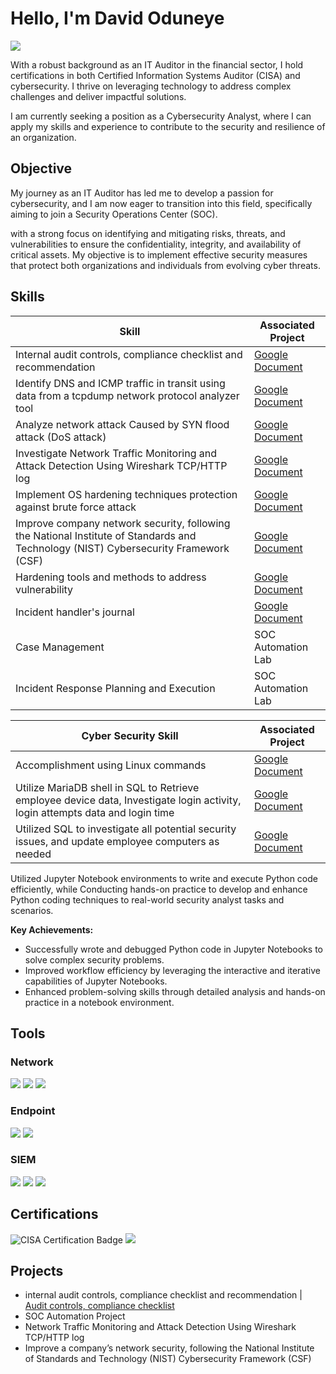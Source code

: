 # Hello, I'm David Oduneye

<a href="https://linkedin.com/in/davidoduneye/"><img src="https://img.shields.io/badge/-LinkedIn-0072b1?&style=for-the-badge&logo=linkedin&logoColor=white" /></a>

With a robust background as an IT Auditor in the financial sector, I hold certifications in both Certified Information Systems Auditor (CISA) and cybersecurity. 
I thrive on leveraging technology to address complex challenges and deliver impactful solutions.

I am currently seeking a position as a Cybersecurity Analyst, where I can apply my skills and experience to contribute to the security and resilience of an organization.

## Objective

My journey as an IT Auditor has led me to develop a passion for cybersecurity, and I am now eager to transition into this field, specifically aiming to join a Security Operations Center (SOC).

with a strong focus on identifying and mitigating risks, threats, and vulnerabilities to ensure the confidentiality, integrity, and availability of critical assets. My objective is to implement effective security measures that protect both organizations and individuals from evolving cyber threats.

## Skills


| Skill                                         | Associated Project         |
|-----------------------------------------------|----------------------------|
| Internal audit controls, compliance checklist and recommendation | <a href="http://docs.google.com/document/d/1DURRgH-OB7h9z0TQXE4d9blGVWhxHHtdMjVqP7mBukA/edit?usp=sharing" target="_blank">Google Document</a>|
| Identify DNS and ICMP traffic in transit using data from a tcpdump network protocol analyzer tool | <a href="http://docs.google.com/document/d/1OAq6_wSzoEV_ZvXXGZcoGugSpZQPmU7h6qNRzLz-VYQ/edit?usp=sharing" target="_blank">Google Document</a>|
| Analyze network attack Caused by SYN flood attack (DoS attack) | <a href="http://docs.google.com/document/d/1-zYcnspaFoxZ1NkcLwQDvSmAqu_M4x3uwvbuNM8f4E4/edit?usp=sharing" target="_blank">Google Document</a>|
| Investigate Network Traffic Monitoring and Attack Detection Using Wireshark TCP/HTTP log | <a href="http://docs.google.com/document/d/1-zYcnspaFoxZ1NkcLwQDvSmAqu_M4x3uwvbuNM8f4E4/edit?usp=sharing" target="_blank">Google Document</a>|
| Implement OS hardening techniques protection against brute force attack        | <a href="http://docs.google.com/document/d/1zdhsEIVB4p4gS9OW8pfoQ0_UYDXVby_3ilKq_ZXX3qE/edit?usp=sharing" target="_blank">Google Document</a>|
Improve company network security, following the National Institute of Standards and Technology (NIST) Cybersecurity Framework (CSF) | <a href="http://docs.google.com/document/d/1z8hj6w12k9z-EFN4hx9EAY2TF8Y6mgWctsGuPrkzamA/edit?usp=sharing" target="_blank">Google Document</a>|
| Hardening tools and methods to address vulnerability | <a href="http://docs.google.com/document/d/1PSkGs5Q-S0KSqjvVlMPLPY_esdNfUWXsqwhziV5Fn7Y/edit?usp=sharing" target="_blank">Google Document</a>|
| Incident handler's journal | <a href="https://docs.google.com/document/d/12GD-quDf0ErRIJd1Xd3EMHXJYHcqbgcvaBkQlDUEdIo/edit?usp=sharing" target="_blank">Google Document</a>|
| Case Management                  | SOC Automation Lab|
| Incident Response Planning and Execution | SOC Automation Lab|




| Cyber Security Skill                                         | Associated Project         |
|-----------------------------------------------|----------------------------|
| Accomplishment using  Linux commands | <a href="http://docs.google.com/document/d/1e1swcTTNLrS_T_0EMSGG9UZ05bxnxOvR5aMBj2ukWFc/edit?usp=sharing" target="_blank">Google Document</a>|
| Utilize MariaDB shell in SQL to Retrieve employee device data, Investigate login activity, login attempts data and login time | <a href="http://docs.google.com/document/d/1E4oNpZ6EtYlndDVt1EmvK-49MMTP8RHmQuhIFYDGDAs/edit?usp=sharing" target="_blank">Google Document</a>|
Utilized SQL to investigate all potential security issues, and update employee computers as needed | <a href="https://docs.google.com/document/d/1nmWMe7jYNwoaDw9zSx-ERzVcjXPC7ijHARuhzxenuEw/edit?usp=sharing" target="_blank">Google Document</a>|
Utilized Jupyter Notebook environments to write and execute Python code efficiently, while Conducting hands-on practice to develop and enhance Python coding techniques to real-world security analyst tasks and scenarios.



**Key Achievements:**
- Successfully wrote and debugged Python code in Jupyter Notebooks to solve complex security problems.
- Improved workflow efficiency by leveraging the interactive and iterative capabilities of Jupyter Notebooks.
- Enhanced problem-solving skills through detailed analysis and hands-on practice in a notebook environment.



## Tools


### Network
<div>
    <img src="https://img.shields.io/badge/-Wireshark-1679A7?&style=for-the-badge&logo=Wireshark&logoColor=white" />
    <img src="https://img.shields.io/badge/-Suricata-EF3B2D?&style=for-the-badge&logo=Suricata&logoColor=white" />
    <img src="https://img.shields.io/badge/-Zeek-777BB4?&style=for-the-badge&logo=Zeek&logoColor=white" />
</div>

### Endpoint
<div>
    <img src="https://img.shields.io/badge/-Microsoft_Defender_for_Endpoint-00A4EF?&style=for-the-badge&logo=Microsoft&logoColor=white" />
    <img src="https://img.shields.io/badge/-Velociraptor-4B275F?&style=for-the-badge&logo=Velociraptor&logoColor=white" />
</div>

### SIEM
<div>
    <img src="https://img.shields.io/badge/-Chronicle-4285F4?&style=for-the-badge&logo=Google&logoColor=white" />
    <img src="https://img.shields.io/badge/-Splunk-000000?&style=for-the-badge&logo=Splunk&logoColor=white" />
    <img src="https://img.shields.io/badge/-Elastic-005571?&style=for-the-badge&logo=Elastic&logoColor=white" />
</div>

## Certifications

<div>
<img src="https://img.shields.io/badge/-CISA-FF5733?style=for-the-badge&logo=ISACA&logoColor=white" alt="CISA Certification Badge" />
<img src="https://img.shields.io/badge/-Security%2B-FF0000?&style=for-the-badge&logo=CompTIA&logoColor=white" />    

</div>

## Projects
- internal audit controls, compliance checklist and recommendation | <a href="https://github.com/Davidoad/Project/blob/main/README.md" target="_blank">Audit controls, compliance checklist</a> 
- SOC Automation Project
- Network Traffic Monitoring and Attack Detection Using Wireshark TCP/HTTP log
- Improve a company’s network security, following the National Institute of Standards and Technology (NIST) Cybersecurity Framework (CSF)
